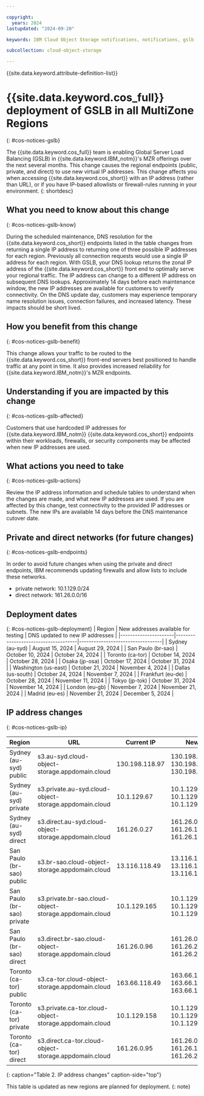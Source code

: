 ```yaml
---

copyright:
  years: 2024
lastupdated: "2024-09-20"

keywords: IBM Cloud Object Storage notifications, notifications, gslb

subcollection: cloud-object-storage

---
```


{{site.data.keyword.attribute-definition-list}}

# {{site.data.keyword.cos_full}} deployment of GSLB in all MultiZone Regions
{: #cos-notices-gslb}

The {{site.data.keyword.cos_full}} team is enabling Global Server Load Balancing (GSLB) in {{site.data.keyword.IBM_notm}}'s MZR offerings over the next several months. This change causes the regional endpoints (public, private, and direct) to use new virtual IP addresses. This change affects you when accessing {{site.data.keyword.cos_short}} with an IP address (rather than URL), or if you have IP-based allowlists or firewall-rules running in your environment.
{: shortdesc}

## What you need to know about this change
{: #cos-notices-gslb-know}

During the scheduled maintenance, DNS resolution for the {{site.data.keyword.cos_short}} endpoints listed in the table changes from returning a single IP address to returning one of three possible IP addresses for each region. Previously all connection requests would use a single IP address for each region. With GSLB, your DNS lookup returns the zonal IP address of the {{site.data.keyword.cos_short}} front end to optimally serve your regional traffic. The IP address can change to a different IP address on subsequent DNS lookups. Approximately 14 days before each maintenance window, the new IP addresses are available for customers to verify connectivity. On the DNS update day, customers may experience temporary name resolution issues, connection failures, and increased latency. These impacts should be short lived.

## How you benefit from this change
{: #cos-notices-gslb-benefit}

This change allows your traffic to be routed to the {{site.data.keyword.cos_short}} front-end servers best positioned to handle traffic at any point in time. It also provides increased reliability for {{site.data.keyword.IBM_notm}}'s MZR endpoints.

## Understanding if you are impacted by this change
{: #cos-notices-gslb-affected}

Customers that use hardcoded IP addresses for {{site.data.keyword.IBM_notm}} {{site.data.keyword.cos_short}} endpoints within their workloads, firewalls, or security components may be affected when new IP addresses are used.

## What actions you need to take
{: #cos-notices-gslb-actions}

Review the IP address information and schedule tables to understand when the changes are made, and what new IP addresses are used. If you are affected by this change, test connectivity to the provided IP addresses or subnets.  The new IPs are available 14 days before the DNS maintenance cutover date.

## Private and direct networks (for future changes)
{: #cos-notices-gslb-endpoints}

In order to avoid future changes when using the private and direct endpoints, IBM recommends updating firewalls and allow lists to include these networks.
- private network: 10.1.129.0/24
- direct network: 161.26.0.0/16

## Deployment dates
{: #cos-notices-gslb-deployment}
| Region               | New addresses available for testing | DNS updated to new IP addresses  |
|----------------------|-------------------------------------|----------------------------------|
| Sydney (au-syd)      | August 15, 2024                     | August 29, 2024                  |
| San Paulo (br-sao)   | October 10, 2024                    | October 24, 2024                 |
| Toronto (ca-tor)     | October 14, 2024                    | October 28, 2024                 |
| Osaka (jp-osa)       | October 17, 2024                    | October 31, 2024                 |
| Washington (us-east) | October 21, 2024                    | November 4, 2024                 |
| Dallas (us-south)    | October 24, 2024                    | November 7, 2024                 |
| Frankfurt (eu-de)    | October 28, 2024                    | November 11, 2024                |
| Tokyo (jp-tok)       | October 31, 2024                    | November 14, 2024                |
| London (eu-gb)       | November 7, 2024                    | November 21, 2024                |
| Madrid (eu-es)       | November 21, 2024                   | December 5, 2024                 |


## IP address changes
{: #cos-notices-gslb-ip}

|  Region                     |  URL                                                     |  Current IP                       |  New IPs                                            |
|:----------------------------|----------------------------------------------------------|-----------------------------------|-----------------------------------------------------|
| Sydney (au-syd) public      |  s3.au-syd.cloud-object-storage.appdomain.cloud          | 130.198.118.97                    | 130.198.118.97, 130.198.118.105, 130.198.118.106    |
| Sydney (au-syd) private     |  s3.private.au-syd.cloud-object-storage.appdomain.cloud  | 10.1.129.67                       | 10.1.129.67, 10.1.129.189, 10.1.129.190             |
| Sydney (au-syd) direct      |  s3.direct.au-syd.cloud-object-storage.appdomain.cloud   | 161.26.0.27                       | 161.26.0.27, 161.26.125.27, 161.26.165.27           |
| San Paulo (br-sao) public   |  s3.br-sao.cloud-object-storage.appdomain.cloud          | 13.116.118.49                     | 13.116.118.49, 13.116.118.54, 13.116.118.55         |
| San Paulo (br-sao) private  |  s3.private.br-sao.cloud-object-storage.appdomain.cloud  | 10.1.129.165                      | 10.1.129.165, 10.1.129.191, 10.1.129.192            |
| San Paulo (br-sao) direct   |  s3.direct.br-sao.cloud-object-storage.appdomain.cloud   | 161.26.0.96                       | 161.26.0.96, 161.26.205.96, 161.26.209.96           |
| Toronto (ca-tor) public     |  s3.ca-tor.cloud-object-storage.appdomain.cloud          | 163.66.118.49                     | 163.66.118.49, 163.66.118.51, 163.66.118.52         |
| Toronto (ca-tor) private    |  s3.private.ca-tor.cloud-object-storage.appdomain.cloud  | 10.1.129.158                      | 10.1.129.158, 10.1.129.193, 10.1.129.194            |
| Toronto (ca-tor) direct     |  s3.direct.ca-tor.cloud-object-storage.appdomain.cloud   | 161.26.0.95                       | 161.26.0.95, 161.26.197.95, 161.26.201.95           |

{: caption="Table 2. IP address changes" caption-side="top"}

This table is updated as new regions are planned for deployment.
{: note}

